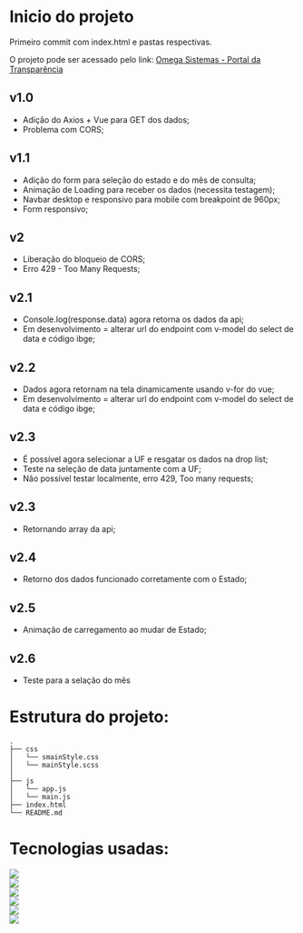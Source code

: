 # Inicio do projeto
Primeiro commit com index.html e pastas respectivas.

O projeto pode ser acessado pelo link: [Omega Sistemas - Portal da Transparência](https://lucaspmarra.github.io/omegasistemas-teste-front-end/)

## v1.0

- Adição do Axios + Vue para GET dos dados;
- Problema com CORS;

## v1.1

- Adição do form para seleção do estado e do mês de consulta;
- Animação de Loading para receber os dados (necessita testagem);
- Navbar desktop e responsivo para mobile com breakpoint de 960px;
- Form responsivo;

## v2

- Liberação do bloqueio de CORS;
- Erro 429 - Too Many Requests;


## v2.1

- Console.log(response.data) agora retorna os dados da api;
- Em desenvolvimento = alterar url do endpoint com v-model do select de data e código ibge;

## v2.2
- Dados agora retornam na tela dinamicamente usando v-for do vue;
- Em desenvolvimento = alterar url do endpoint com v-model do select de data e código ibge;  

## v2.3
- É possível agora selecionar a UF e resgatar os dados na drop list;
- Teste na seleção de data juntamente com a UF;
- Não possível testar localmente, erro 429, Too many requests;

## v2.3
- Retornando array da api;

## v2.4
- Retorno dos dados funcionado corretamente com o Estado;

## v2.5
- Animação de carregamento ao mudar de Estado;

## v2.6
- Teste para a selação do mês

# Estrutura do projeto:
```
.
├── css
│   └── smainStyle.css
│   └── mainStyle.scss
│   
├── js
│   └── app.js
│   └── main.js
├── index.html
└── README.md
```

# Tecnologias usadas:
![](https://img.shields.io/badge/HTML--brightgreen)  
![](https://img.shields.io/badge/SCSS--brightgreen)   
![](https://img.shields.io/badge/CSS--brightgreen)   
![](https://img.shields.io/badge/Javascript--brightgreen)   
![](https://img.shields.io/badge/Vue.js--brightgreen)  
![](https://img.shields.io/badge/Axios--brightgreen)  

